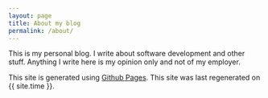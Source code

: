 ```yaml
---
layout: page
title: About my blog
permalink: /about/
---
```


This is my personal blog. I write about software development and other stuff. Anything I write here is my opinion only and not of my employer.

This site is generated using [Github Pages](https://github.com/Sebazzz/sebazzz.github.io). This site was last regenerated on {{ site.time }}.